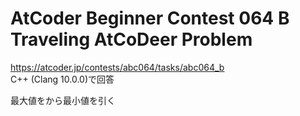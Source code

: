 # AtCoder Beginner Contest 064 B Traveling AtCoDeer Problem  
https://atcoder.jp/contests/abc064/tasks/abc064_b  
C++ (Clang 10.0.0)で回答  

最大値をから最小値を引く
